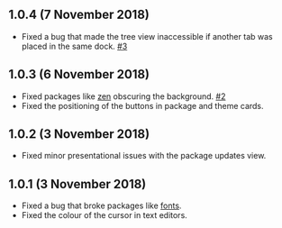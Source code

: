 ## 1.0.4 (7 November 2018)
- Fixed a bug that made the tree view inaccessible if another tab was placed in the same dock. [#3](https://github.com/matthewlucock/pure-atom/issues/3)

## 1.0.3 (6 November 2018)
- Fixed packages like [zen](https://atom.io/packages/zen) obscuring the background. [#2](https://github.com/matthewlucock/pure-atom/issues/2)
- Fixed the positioning of the buttons in package and theme cards.

## 1.0.2 (3 November 2018)

- Fixed minor presentational issues with the package updates view.

## 1.0.1 (3 November 2018)

- Fixed a bug that broke packages like [fonts](https://atom.io/packages/fonts).
- Fixed the colour of the cursor in text editors.

